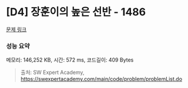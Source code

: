 # [D4] 장훈이의 높은 선반 - 1486 

[문제 링크](https://swexpertacademy.com/main/code/problem/problemDetail.do?contestProbId=AV2b7Yf6ABcBBASw) 

### 성능 요약

메모리: 146,252 KB, 시간: 572 ms, 코드길이: 409 Bytes



> 출처: SW Expert Academy, https://swexpertacademy.com/main/code/problem/problemList.do